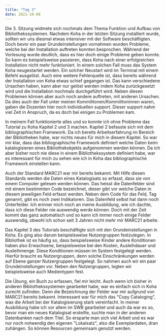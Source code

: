 ```yaml
---
title: "Tag 3"
date: 2021-10-08
---
```


Die 3. Sitzung widmete sich nochmals dem Thema Funktion und Aufbau von Bibliothekssystemen. Nachdem Koha in der letzten Sitzung installiert wurde, sollten wir uns diesmal etwas intensiver mit der Software beschäftigten. Doch bevor ein paar Grundeinstellungen vornahmen wurden Probleme, welche bei der Installation auftreten konnten besprochen. 
Während der Vorlesung wurde deutlich, dass es hier doch einige Probleme geben konnte. So kann es beispielsweise passieren, dass Koha nach einer erfolgreichen Installation nicht mehr funktioniert. In einem solchen Fall muss das System Koha neugestartet werden. Ein solcher Neustart wird im Terminal mit einem Befehl ausgelöst. Auch eine weitere Fehlerquelle ist, dass bereits während der Installation von Koha etwas schief gegangen ist. Das kann verschiedene Ursachen haben, kann aber nur gelöst werden indem Koha zurückgesetzt wird und die Installation nochmals durchgeführt wird. Neben diesen Problemen können aber auch noch andere auftreten, mit anderen Ursachen. Da dies auch der Fall unter meinen Kommilitonen/Kommilitoninnen waren, gaben die Dozenten hier noch individuellen support. Dieser support nahm viel Zeit in Anspruch, da es doch bei einigen zu Problemen kam.

In meinem Fall funktionierte alles und so konnte ich ohne Probleme das Tutorial zu Koha Kapitel 2 und 3 machen. Kapitel 2 befasste sich mit dem bibliographischen Framework. Da ich bereits Arbeitserfahrung im Bereich der Bibliotheken habe, war nichts neues für mich in diesem Kapitel. So war mir klar, dass das bibliographische Framework definiert welche Daten beim katalogisieren eines Bibliothekobjekts aufgenommen werden können. Da ich aber bisher noch nie diese in einem Bibliothekssystem definiert habe, war es interessant für mich zu sehen wie ich in Koha das bibliographische Framework einstellen kann.

Auch der Standard MARC21 war mir bereits bekannt. Mit Hilfe diesen Standards werden die Daten eines Katalogisats so erfasst, dass sie von einem Computer gelesen werden können. Das heisst die Datenfelder sind mit einem bestimmten Code bezeichnet, dieser gibt vor welche Daten in diesem jeweiligen Feld erfasst werden. Neben dem Code für das Feld, Tag genannt, gibt es noch zwei Indikatoren. Das Datenfeld selbst hat dann noch Unterfelder. Ich erinner mich noch an meine Ausbildung, wie ich dachte, dass ich diese Felder nie auswendig werde können. Doch mit der Zeit kommt das ganz automatisch und so kann ich immer noch einige Felder auswendig, obwohl ich schon seit 3 Jahren nicht mehr mir MARC21 arbeite.

Das Kapitel 3 des Tutorials beschäftigte sich mit den Grundeinstellungen in Koha. Es ging also darum beispielsweise Nutzergruppen festzulegen. In Bibliothek ist es häufig so, dass beispielsweise Kinder andere Konditionen haben also Erwachsene, beispielsweise bei den Kosten, Ausleihdauer und Ausleihmenge. Diese Konditionen müssen im System festgelegt werden. Hierfür braucht es Nutzergruppen, denn solche Einschränkungen werden auf Ebene ganzer Nutzergruppen festgelegt. So nahmen auch  wir ein paar Grundeinstellungen vor. Neben den   Nutzergruppen, legten wir beispielsweise auch Medientypen fest. 

Die Übung, ein Buch zu erfassen, fiel mir leicht. Auch wenn ich bisher in anderen Bibliothekssystemen gearbeitet habe, war es einfach sich in Koha zurecht zufinden. Denn die Bezeichnung der Felder war mir aufgrund von MARC21 bereits bekannt. Interessant war für mich das "Copy Cataloging", was die Arbeit bei der Katalogisierung stark vereinfacht. In meiner Ausbildung habe ich vor allem im SWB gearbeitet und auch da war es so, bevor man ein neues Katalogisat erstellte, suchte man in der anderen Datenbanken nach dem Titel. So ersparte man sich viel Arbeit und es war nur noch notwendig den eigenen "Lokalsatz", also die Exemplardaten, dran zuhängen. So können Resourcen gemeinsam genutzt werden.
